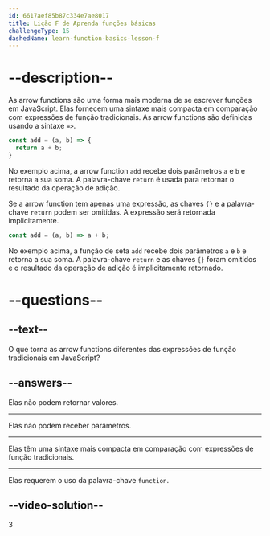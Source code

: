 ```yaml
---
id: 6617aef85b87c334e7ae8017
title: Lição F de Aprenda funções básicas
challengeType: 15
dashedName: learn-function-basics-lesson-f
---
```


# --description--

As arrow functions são uma forma mais moderna de se escrever funções em JavaScript. Elas fornecem uma sintaxe mais compacta em comparação com expressões de função tradicionais. As arrow functions são definidas usando a sintaxe `=>`.

```js
const add = (a, b) => {
  return a + b;
}
```

No exemplo acima, a arrow function `add` recebe dois parâmetros `a` e `b` e retorna a sua soma. A palavra-chave `return` é usada para retornar o resultado da operação de adição.

Se a arrow function tem apenas uma expressão, as chaves `{}` e a palavra-chave `return` podem ser omitidas. A expressão será retornada implicitamente.

```js
const add = (a, b) => a + b;
```

No exemplo acima, a função de seta `add` recebe dois parâmetros `a` e `b` e retorna a sua soma. A palavra-chave `return` e as chaves `{}` foram omitidos e o resultado da operação de adição é implicitamente retornado.

# --questions--

## --text--

O que torna as arrow functions diferentes das expressões de função tradicionais em JavaScript?

## --answers--

Elas não podem retornar valores.

---

Elas não podem receber parâmetros.

---

Elas têm uma sintaxe mais compacta em comparação com expressões de função tradicionais.

---

Elas requerem o uso da palavra-chave `function`.

## --video-solution--

3
